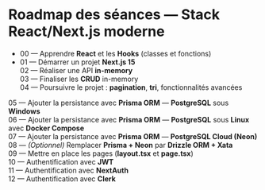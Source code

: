 # Roadmap des séances — Stack React/Next.js moderne

- 00 — Apprendre **React** et les **Hooks** (classes et fonctions)  
- 01 — Démarrer un projet **Next.js 15**  
02 — Réaliser une API **in-memory**  
03 — Finaliser les **CRUD** in-memory  
04 — Poursuivre le projet : **pagination**, **tri**, fonctionnalités avancées  

05 — Ajouter la persistance avec **Prisma ORM** — **PostgreSQL** sous **Windows**  
06 — Ajouter la persistance avec **Prisma ORM** — **PostgreSQL** sous **Linux** avec **Docker Compose**  
07 — Ajouter la persistance avec **Prisma ORM** — **PostgreSQL Cloud (Neon)**  
08 — *(Optionnel)* Remplacer **Prisma + Neon** par **Drizzle ORM + Xata**  
09 — Mettre en place les pages (**layout.tsx** et **page.tsx**)  
10 — Authentification avec **JWT**  
11 — Authentification avec **NextAuth**  
12 — Authentification avec **Clerk**
```
